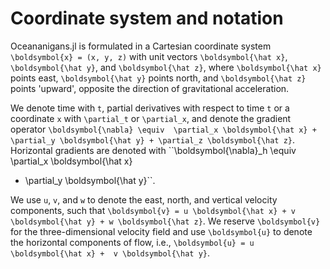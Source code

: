 # Coordinate system and notation

Oceananigans.jl is formulated in a Cartesian coordinate system ``\boldsymbol{x} = (x, y, z)`` 
with unit vectors ``\boldsymbol{\hat x}``, ``\boldsymbol{\hat y}``, and ``\boldsymbol{\hat z}``, 
where ``\boldsymbol{\hat x}`` points east, ``\boldsymbol{\hat y}`` points north, and ``\boldsymbol{\hat z}`` 
points 'upward', opposite the direction of gravitational acceleration.

We denote time with ``t``, partial derivatives with respect to time ``t`` or a coordinate ``x`` 
with ``\partial_t`` or ``\partial_x``, and denote the gradient operator ``\boldsymbol{\nabla} \equiv 
\partial_x \boldsymbol{\hat x} + \partial_y \boldsymbol{\hat y} + \partial_z \boldsymbol{\hat z}``. 
Horizontal gradients are denoted with ``\boldsymbol{\nabla}_h \equiv \partial_x \boldsymbol{\hat x} 
+ \partial_y \boldsymbol{\hat y}``.

We use ``u``, ``v``, and ``w`` to denote the east, north, and vertical velocity components,
such that ``\boldsymbol{v} = u \boldsymbol{\hat x} + v \boldsymbol{\hat y} + w \boldsymbol{\hat z}``.
We reserve ``\boldsymbol{v}`` for the three-dimensional velocity field and use ``\boldsymbol{u}``
to denote the horizontal components of flow, i.e., ``\boldsymbol{u} = u \boldsymbol{\hat x} + 
v \boldsymbol{\hat y}``.